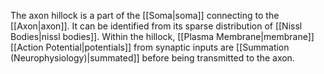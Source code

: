 The axon hillock is a part of the [[Soma|soma]] connecting to the [[Axon|axon]]. It can be identified from its sparse distribution of [[Nissl Bodies|nissl bodies]]. Within the hillock, [[Plasma Membrane|membrane]] [[Action Potential|potentials]] from synaptic inputs are [[Summation (Neurophysiology)|summated]] before being transmitted to the axon.